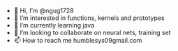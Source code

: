 - 👋 Hi, I’m @ngug1728
- 👀 I’m interested in functions, kernels and prototypes
- 🌱 I’m currently learning java
- 💞️ I’m looking to collaborate on neural nets, training set
- 📫 How to reach me humblesys09gmail.com

<!---
ngug1728/ngug1728 is a ✨ special ✨ repository because its `README.md` (this file) appears on your GitHub profile.
You can click the Preview link to take a look at your changes.
--->
